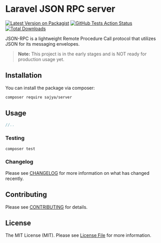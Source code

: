 # Laravel JSON RPC server


[![Latest Version on Packagist](https://img.shields.io/packagist/v/sajya/server.svg?style=flat-square)](https://packagist.org/packages/sajya/server)
[![GitHub Tests Action Status](https://img.shields.io/github/workflow/status/sajya/server/run-tests?label=tests)](https://github.com/sajya/server/actions?query=workflow%3Arun-tests+branch%3Amaster)
[![Total Downloads](https://img.shields.io/packagist/dt/sajya/server.svg?style=flat-square)](https://packagist.org/packages/spatie/:package_name)



JSON-RPC is a lightweight Remote Procedure Call protocol that utilizes JSON for its messaging envelopes.


> **Note:** This project is in the early stages and is NOT ready for production usage yet.


## Installation

You can install the package via composer:

```bash
composer require sajya/server
```

## Usage

``` php
//..
```

### Testing

``` bash
composer test
```

### Changelog

Please see [CHANGELOG](CHANGELOG.md) for more information on what has changed recently.

## Contributing

Please see [CONTRIBUTING](CONTRIBUTING.md) for details.

## License

The MIT License (MIT). Please see [License File](LICENSE.md) for more information.
